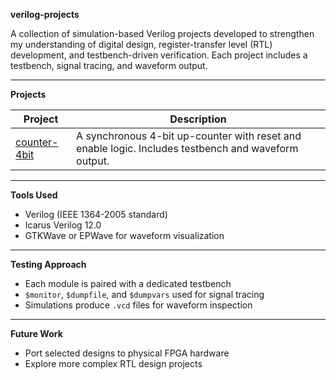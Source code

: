 **verilog-projects**

A collection of simulation-based Verilog projects developed to strengthen my understanding of digital design, register-transfer level (RTL) development, and testbench-driven verification. Each project includes a testbench, signal tracing, and waveform output.

---

**Projects**

| Project             | Description                                                                 |
|---------------------|-----------------------------------------------------------------------------|
| [counter-4bit](./counter-4bit) | A synchronous 4-bit up-counter with reset and enable logic. Includes testbench and waveform output. |

---

**Tools Used**

- Verilog (IEEE 1364-2005 standard)
- Icarus Verilog 12.0
- GTKWave or EPWave for waveform visualization

---

**Testing Approach**

- Each module is paired with a dedicated testbench
- `$monitor`, `$dumpfile`, and `$dumpvars` used for signal tracing
- Simulations produce `.vcd` files for waveform inspection

---

**Future Work**

- Port selected designs to physical FPGA hardware
- Explore more complex RTL design projects
